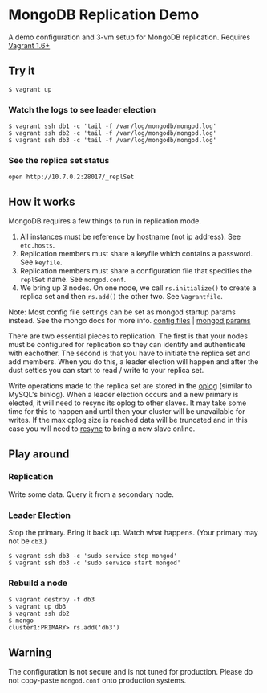 # MongoDB Replication Demo

A demo configuration and 3-vm setup for MongoDB replication. Requires [Vagrant 1.6+](http://www.vagrantup.com/)

## Try it

    $ vagrant up

### Watch the logs to see leader election

    $ vagrant ssh db1 -c 'tail -f /var/log/mongodb/mongod.log'
    $ vagrant ssh db2 -c 'tail -f /var/log/mongodb/mongod.log'
    $ vagrant ssh db3 -c 'tail -f /var/log/mongodb/mongod.log'

### See the replica set status

    open http://10.7.0.2:28017/_replSet

## How it works

MongoDB requires a few things to run in replication mode.

1. All instances must be reference by hostname (not ip address). See `etc.hosts`.
2. Replication members must share a keyfile which contains a password. See `keyfile`.
3. Replication members must share a configuration file that specifies the `replSet` name. See `mongod.conf`.
4. We bring up 3 nodes. On one node, we call `rs.initialize()` to create a replica set and then `rs.add()` the other two. See `Vagrantfile`.

Note: Most config file settings can be set as mongod startup params instead. See the mongo docs for more info. [config files](http://docs.mongodb.org/manual/reference/configuration-options/) | [mongod params](http://docs.mongodb.org/manual/reference/program/mongod/)

There are two essential pieces to replication. The first is that your nodes must be configured for replication so they can identify and authenticate with eachother. The second is that you have to initiate the replica set and add members. When you do this, a leader election will happen and after the dust settles you can start to read / write to your replica set.

Write operations made to the replica set are stored in the [oplog](http://docs.mongodb.org/manual/core/replica-set-oplog/) (similar to MySQL's binlog). When a leader election occurs and a new primary is elected, it will need to resync its oplog to other slaves. It may take some time for this to happen and until then your cluster will be unavailable for writes. If the max oplog size is reached data will be truncated and in this case you will need to [resync](http://docs.mongodb.org/manual/tutorial/resync-replica-set-member/) to bring a new slave online.

## Play around

### Replication

Write some data. Query it from a secondary node.

### Leader Election

Stop the primary. Bring it back up. Watch what happens. (Your primary may not be `db3`.)

    $ vagrant ssh db3 -c 'sudo service stop mongod'
    $ vagrant ssh db3 -c 'sudo service start mongod'

### Rebuild a node

    $ vagrant destroy -f db3
    $ vagrant up db3
    $ vagrant ssh db2
    $ mongo
    cluster1:PRIMARY> rs.add('db3')

## Warning

The configuration is not secure and is not tuned for production. Please do not copy-paste `mongod.conf` onto production systems.